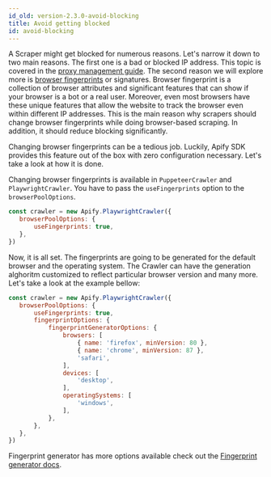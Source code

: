 ```yaml
---
id_old: version-2.3.0-avoid-blocking
title: Avoid getting blocked
id: avoid-blocking
---
```


A Scraper might get blocked for numerous reasons. Let's narrow it down to two main reasons. The first one is a bad or blocked IP address. This topic is covered in the [proxy management guide](proxy_management.md). The second reason we will explore more is [browser fingerprints](https://pixelprivacy.com/resources/browser-fingerprinting/) or signatures.
Browser fingerprint is a collection of browser attributes and significant features that can show if your browser is a bot or a real user. Moreover, even most browsers have these unique features that allow the website to track the browser even within different IP addresses. This is the main reason why scrapers should change browser fingerprints while doing browser-based scraping. In addition, it should reduce blocking significantly.

Changing browser fingerprints can be a tedious job. Luckily, Apify SDK provides this feature out of the box with zero configuration necessary. Let's take a look at how it is done.

 Changing browser fingerprints is available in `PuppeteerCrawler` and `PlaywrightCrawler`. You have to pass the `useFingerprints` option to the `browserPoolOptions`.

 ```javascript
const crawler = new Apify.PlaywrightCrawler({
    browserPoolOptions: {
        useFingerprints: true,
    },
})

 ```
Now, it is all set. The fingerprints are going to be generated for the default browser and the operating system. The Crawler can have the generation alghoritm customized to reflect particular browser version and many more. Let's take a look at the example bellow:

 ```javascript
const crawler = new Apify.PlaywrightCrawler({
    browserPoolOptions: {
        useFingerprints: true,
        fingerprintOptions: {
            fingerprintGeneratorOptions: {
                browsers: [
                    { name: 'firefox', minVersion: 80 },
                    { name: 'chrome', minVersion: 87 },
                    'safari',
                ],
                devices: [
                    'desktop',
                ],
                operatingSystems: [
                    'windows',
                ],
            },
        },
    },
})

 ```
 Fingerprint generator has more options available check out the [Fingerprint generator docs](https://github.com/apify/fingerprint-generator#HeaderGeneratorOptions).
